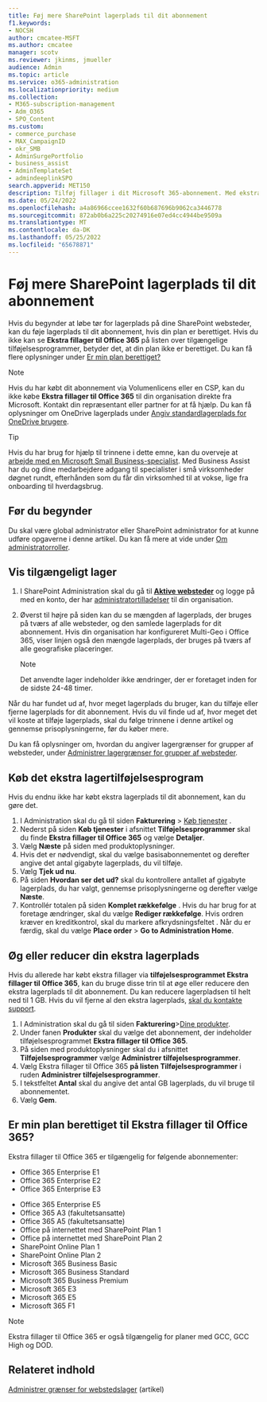 ```yaml
---
title: Føj mere SharePoint lagerplads til dit abonnement
f1.keywords:
- NOCSH
author: cmcatee-MSFT
ms.author: cmcatee
manager: scotv
ms.reviewer: jkinms, jmueller
audience: Admin
ms.topic: article
ms.service: o365-administration
ms.localizationpriority: medium
ms.collection:
- M365-subscription-management
- Adm_O365
- SPO_Content
ms.custom:
- commerce_purchase
- MAX_CampaignID
- okr_SMB
- AdminSurgePortfolio
- business_assist
- AdminTemplateSet
- admindeeplinkSPO
search.appverid: MET150
description: Tilføj fillager i dit Microsoft 365-abonnement. Med ekstra fillager kan du gemme mere indhold i SharePoint.
ms.date: 05/24/2022
ms.openlocfilehash: a4a86966ccee1632f60b687696b9062ca3446778
ms.sourcegitcommit: 872ab0b6a225c20274916e07ed4cc4944be9509a
ms.translationtype: MT
ms.contentlocale: da-DK
ms.lasthandoff: 05/25/2022
ms.locfileid: "65678871"
---
```

# <a name="add-more-sharepoint-storage-to-your-subscription"></a>Føj mere SharePoint lagerplads til dit abonnement

Hvis du begynder at løbe tør for lagerplads på dine SharePoint websteder, kan du føje lagerplads til dit abonnement, hvis din plan er berettiget. Hvis du ikke kan se **Ekstra fillager til Office 365** på listen over tilgængelige tilføjelsesprogrammer, betyder det, at din plan ikke er berettiget. Du kan få flere oplysninger under [Er min plan berettiget?](#is-my-plan-eligible-for-office-365-extra-file-storage)

> [!NOTE]
> Hvis du har købt dit abonnement via Volumenlicens eller en CSP, kan du ikke købe **Ekstra fillager til Office 365** til din organisation direkte fra Microsoft. Kontakt din repræsentant eller partner for at få hjælp.
> Du kan få oplysninger om OneDrive lagerplads under [Angiv standardlagerplads for OneDrive brugere](/onedrive/set-default-storage-space).

> [!TIP]
> Hvis du har brug for hjælp til trinnene i dette emne, kan du overveje at [arbejde med en Microsoft Small Business-specialist](https://go.microsoft.com/fwlink/?linkid=2186871). Med Business Assist har du og dine medarbejdere adgang til specialister i små virksomheder døgnet rundt, efterhånden som du får din virksomhed til at vokse, lige fra onboarding til hverdagsbrug.

## <a name="before-you-begin"></a>Før du begynder

Du skal være global administrator eller SharePoint administrator for at kunne udføre opgaverne i denne artikel. Du kan få mere at vide under [Om administratorroller](../admin/add-users/about-admin-roles.md).

## <a name="view-available-storage"></a>Vis tilgængeligt lager

1. I SharePoint Administration skal du gå til <a href="https://go.microsoft.com/fwlink/?linkid=2185220" target="_blank">**Aktive websteder**</a> og logge på med en konto, der har [administratortilladelser](/sharepoint/sharepoint-admin-role) til din organisation.

2. Øverst til højre på siden kan du se mængden af lagerplads, der bruges på tværs af alle websteder, og den samlede lagerplads for dit abonnement. Hvis din organisation har konfigureret Multi-Geo i Office 365, viser linjen også den mængde lagerplads, der bruges på tværs af alle geografiske placeringer.

   > [!NOTE]
   > Det anvendte lager indeholder ikke ændringer, der er foretaget inden for de sidste 24-48 timer.

Når du har fundet ud af, hvor meget lagerplads du bruger, kan du tilføje eller fjerne lagerplads for dit abonnement. Hvis du vil finde ud af, hvor meget det vil koste at tilføje lagerplads, skal du følge trinnene i denne artikel og gennemse prisoplysningerne, før du køber mere.
  
Du kan få oplysninger om, hvordan du angiver lagergrænser for grupper af websteder, under [Administrer lagergrænser for grupper af websteder](/sharepoint/manage-site-collection-storage-limits).
  
## <a name="buy-the-extra-storage-add-on"></a>Køb det ekstra lagertilføjelsesprogram

Hvis du endnu ikke har købt ekstra lagerplads til dit abonnement, kan du gøre det.

1. I Administration skal du gå til siden **Fakturering** \> <a href="https://go.microsoft.com/fwlink/p/?linkid=868433" target="_blank">Køb tjenester</a> .
2. Nederst på siden **Køb tjenester** i afsnittet **Tilføjelsesprogrammer** skal du finde **Ekstra fillager til Office 365** og vælge **Detaljer**.
3. Vælg **Næste** på siden med produktoplysninger.
4. Hvis det er nødvendigt, skal du vælge basisabonnementet og derefter angive det antal gigabyte lagerplads, du vil tilføje.
5. Vælg **Tjek ud nu**.
6. På siden **Hvordan ser det ud?** skal du kontrollere antallet af gigabyte lagerplads, du har valgt, gennemse prisoplysningerne og derefter vælge **Næste**.
7. Kontrollér totalen på siden **Komplet rækkefølge** . Hvis du har brug for at foretage ændringer, skal du vælge **Rediger rækkefølge**. Hvis ordren kræver en kreditkontrol, skal du markere afkrydsningsfeltet . Når du er færdig, skal du vælge **Place order** \> **Go to Administration Home**.

## <a name="increase-or-decrease-your-extra-storage"></a>Øg eller reducer din ekstra lagerplads

Hvis du allerede har købt ekstra fillager via **tilføjelsesprogrammet Ekstra fillager til Office 365**, kan du bruge disse trin til at øge eller reducere den ekstra lagerplads til dit abonnement. Du kan reducere lagerpladsen til helt ned til 1 GB. Hvis du vil fjerne al den ekstra lagerplads, [skal du kontakte support](../admin/get-help-support.md).

1. I Administration skal du gå til siden **Fakturering**\><a href="https://go.microsoft.com/fwlink/p/?linkid=842054" target="_blank">Dine produkter</a>.
2. Under fanen **Produkter** skal du vælge det abonnement, der indeholder tilføjelsesprogrammet **Ekstra fillager til Office 365**.
3. På siden med produktoplysninger skal du i afsnittet **Tilføjelsesprogrammer** vælge **Administrer tilføjelsesprogrammer**.
4. Vælg Ekstra fillager til Office 365 **på listen Tilføjelsesprogrammer** i ruden **Administrer tilføjelsesprogrammer**.
5. I tekstfeltet **Antal** skal du angive det antal GB lagerplads, du vil bruge til abonnementet.
6. Vælg **Gem**.

## <a name="is-my-plan-eligible-for-office-365-extra-file-storage"></a>Er min plan berettiget til Ekstra fillager til Office 365?

Ekstra fillager til Office 365 er tilgængelig for følgende abonnementer:
  
- Office 365 Enterprise E1
- Office 365 Enterprise E2
- Office 365 Enterprise E3
<!-- Office 365 Enterprise E4 -->
- Office 365 Enterprise E5
- Office 365 A3 (fakultetsansatte)
- Office 365 A5 (fakultetsansatte)
- Office på internettet med SharePoint Plan 1
- Office på internettet med SharePoint Plan 2
- SharePoint Online Plan 1
- SharePoint Online Plan 2
- Microsoft 365 Business Basic
- Microsoft 365 Business Standard
- Microsoft 365 Business Premium
- Microsoft 365 E3
- Microsoft 365 E5
- Microsoft 365 F1

> [!NOTE]
> Ekstra fillager til Office 365 er også tilgængelig for planer med GCC, GCC High og DOD.

## <a name="related-content"></a>Relateret indhold

[Administrer grænser for webstedslager](/sharepoint/manage-site-collection-storage-limits) (artikel)
